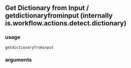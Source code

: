 
## Get Dictionary from Input / getdictionaryfrominput (internally is.workflow.actions.detect.dictionary)


### usage
`getdictionaryfrominput `

### arguments

